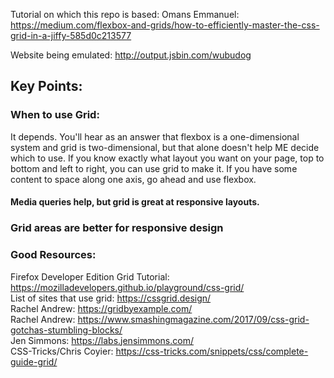 Tutorial on which this repo is based:
Omans Emmanuel: https://medium.com/flexbox-and-grids/how-to-efficiently-master-the-css-grid-in-a-jiffy-585d0c213577

Website being emulated: http://output.jsbin.com/wubudog

## Key Points:

### When to use Grid:

It depends. You'll hear as an answer that flexbox is a one-dimensional system and grid is two-dimensional, but that alone doesn't help ME decide which to use. If you know exactly what layout you want on your page, top to bottom and left to right, you can use grid to make it. If you have some content to space along one axis, go ahead and use flexbox.

#### Media queries help, but grid is great at responsive layouts.

### Grid areas are better for responsive design

### Good Resources:

Firefox Developer Edition Grid Tutorial: https://mozilladevelopers.github.io/playground/css-grid/<br>
List of sites that use grid: https://cssgrid.design/<br>
Rachel Andrew: https://gridbyexample.com/<br>
Rachel Andrew: https://www.smashingmagazine.com/2017/09/css-grid-gotchas-stumbling-blocks/<br>
Jen Simmons: https://labs.jensimmons.com/<br>
CSS-Tricks/Chris Coyier: https://css-tricks.com/snippets/css/complete-guide-grid/<br>
